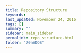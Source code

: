 ```yaml
---                                                                                                                                                                                                 
title: Repository Structure
keywords:
last_updated: November 24, 2016
tags: []
summary: ""
sidebar: main_sidebar
permalink: repo_structure.html
folder: "70nADOS"
---
```


